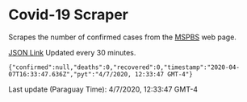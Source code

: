 # Covid-19 Scraper

Scrapes the number of confirmed cases from the [MSPBS](https://www.mspbs.gov.py/covid-19.php) web page.

[JSON Link](https://jmayalag.github.io/covid19-scrape/cases.json)
Updated every 30 minutes.
```
{"confirmed":null,"deaths":0,"recovered":0,"timestamp":"2020-04-07T16:33:47.636Z","pyt":"4/7/2020, 12:33:47 GMT-4"}
```
Last update (Paraguay Time): 4/7/2020, 12:33:47 GMT-4